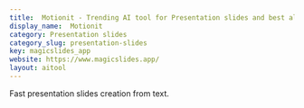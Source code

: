 ```yaml
---
title:  Motionit - Trending AI tool for Presentation slides and best alternatives
display_name:  Motionit
category: Presentation slides
category_slug: presentation-slides
key: magicslides_app
website: https://www.magicslides.app/
layout: aitool
---
```


Fast presentation slides creation from text.
